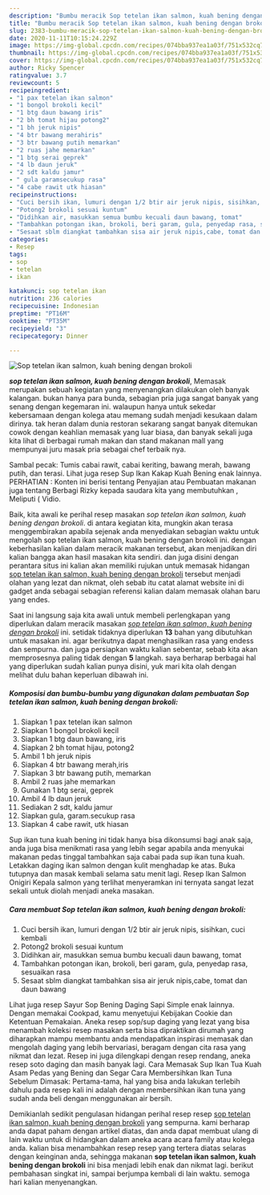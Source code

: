 ```yaml
---
description: "Bumbu meracik Sop tetelan ikan salmon, kuah bening dengan brokoli yang Sempurna"
title: "Bumbu meracik Sop tetelan ikan salmon, kuah bening dengan brokoli yang Sempurna"
slug: 2383-bumbu-meracik-sop-tetelan-ikan-salmon-kuah-bening-dengan-brokoli-yang-sempurna
date: 2020-11-11T10:15:24.229Z
image: https://img-global.cpcdn.com/recipes/074bba937ea1a03f/751x532cq70/sop-tetelan-ikan-salmon-kuah-bening-dengan-brokoli-foto-resep-utama.jpg
thumbnail: https://img-global.cpcdn.com/recipes/074bba937ea1a03f/751x532cq70/sop-tetelan-ikan-salmon-kuah-bening-dengan-brokoli-foto-resep-utama.jpg
cover: https://img-global.cpcdn.com/recipes/074bba937ea1a03f/751x532cq70/sop-tetelan-ikan-salmon-kuah-bening-dengan-brokoli-foto-resep-utama.jpg
author: Ricky Spencer
ratingvalue: 3.7
reviewcount: 5
recipeingredient:
- "1 pax tetelan ikan salmon"
- "1 bongol brokoli kecil"
- "1 btg daun bawang iris"
- "2 bh tomat hijau potong2"
- "1 bh jeruk nipis"
- "4 btr bawang merahiris"
- "3 btr bawang putih memarkan"
- "2 ruas jahe memarkan"
- "1 btg serai geprek"
- "4 lb daun jeruk"
- "2 sdt kaldu jamur"
- " gula garamsecukup rasa"
- "4 cabe rawit utk hiasan"
recipeinstructions:
- "Cuci bersih ikan, lumuri dengan 1/2 btir air jeruk nipis, sisihkan, cuci kembali"
- "Potong2 brokoli sesuai kuntum"
- "Didihkan air, masukkan semua bumbu kecuali daun bawang, tomat"
- "Tambahkan potongan ikan, brokoli, beri garam, gula, penyedap rasa, sesuaikan rasa"
- "Sesaat sblm diangkat tambahkan sisa air jeruk nipis,cabe, tomat dan daun bawang"
categories:
- Resep
tags:
- sop
- tetelan
- ikan

katakunci: sop tetelan ikan 
nutrition: 236 calories
recipecuisine: Indonesian
preptime: "PT16M"
cooktime: "PT35M"
recipeyield: "3"
recipecategory: Dinner

---
```



![Sop tetelan ikan salmon, kuah bening dengan brokoli](https://img-global.cpcdn.com/recipes/074bba937ea1a03f/751x532cq70/sop-tetelan-ikan-salmon-kuah-bening-dengan-brokoli-foto-resep-utama.jpg)

<b><i>sop tetelan ikan salmon, kuah bening dengan brokoli</i></b>, Memasak merupakan sebuah kegiatan yang menyenangkan dilakukan oleh banyak kalangan. bukan hanya para bunda, sebagian pria juga sangat banyak yang senang dengan kegemaran ini. walaupun hanya untuk sekedar kebersamaan dengan kolega atau memang sudah menjadi kesukaan dalam dirinya. tak heran dalam dunia restoran sekarang sangat banyak ditemukan cowok dengan keahlian memasak yang luar biasa, dan banyak sekali juga kita lihat di berbagai rumah makan dan stand makanan mall yang mempunyai juru masak pria sebagai chef terbaik nya.

Sambal pecak: Tumis cabai rawit, cabai keriting, bawang merah, bawang putih, dan terasi. Lihat juga resep Sup Ikan Kakap Kuah Bening enak lainnya. PERHATIAN : Konten ini berisi tentang Penyajian atau Pembuatan makanan juga tentang Berbagi Rizky kepada saudara kita yang membutuhkan , Meliputi ( Vidio.

Baik, kita awali ke perihal resep masakan <i>sop tetelan ikan salmon, kuah bening dengan brokoli</i>. di antara kegiatan kita, mungkin akan terasa menggembirakan apabila sejenak anda menyediakan sebagian waktu untuk mengolah sop tetelan ikan salmon, kuah bening dengan brokoli ini. dengan keberhasilan kalian dalam meracik makanan tersebut, akan menjadikan diri kalian bangga akan hasil masakan kita sendiri. dan juga disini dengan perantara situs ini kalian akan memiliki rujukan untuk memasak hidangan <u>sop tetelan ikan salmon, kuah bening dengan brokoli</u> tersebut menjadi olahan yang lezat dan nikmat, oleh sebab itu catat alamat website ini di gadget anda sebagai sebagian referensi kalian dalam memasak olahan baru yang endes.


Saat ini langsung saja kita awali untuk membeli perlengkapan yang diperlukan dalam meracik masakan <u><i>sop tetelan ikan salmon, kuah bening dengan brokoli</i></u> ini. setidak tidaknya diperlukan <b>13</b> bahan yang dibutuhkan untuk masakan ini. agar berikutnya dapat menghasilkan rasa yang endess dan sempurna. dan juga persiapkan waktu kalian sebentar, sebab kita akan memprosesnya paling tidak dengan <b>5</b> langkah. saya berharap berbagai hal yang diperlukan sudah kalian punya disini, yuk mari kita olah dengan melihat dulu bahan keperluan dibawah ini.

<!--inarticleads1-->

##### Komposisi dan bumbu-bumbu yang digunakan dalam pembuatan Sop tetelan ikan salmon, kuah bening dengan brokoli:

1. Siapkan 1 pax tetelan ikan salmon
1. Siapkan 1 bongol brokoli kecil
1. Siapkan 1 btg daun bawang, iris
1. Siapkan 2 bh tomat hijau, potong2
1. Ambil 1 bh jeruk nipis
1. Siapkan 4 btr bawang merah,iris
1. Siapkan 3 btr bawang putih, memarkan
1. Ambil 2 ruas jahe memarkan
1. Gunakan 1 btg serai, geprek
1. Ambil 4 lb daun jeruk
1. Sediakan 2 sdt, kaldu jamur
1. Siapkan  gula, garam.secukup rasa
1. Siapkan 4 cabe rawit, utk hiasan


Sup ikan tuna kuah bening ini tidak hanya bisa dikonsumsi bagi anak saja, anda juga bisa menikmati rasa yang lebih segar apabila anda menyukai makanan pedas tinggal tambahkan saja cabai pada sup ikan tuna kuah. Letakkan daging ikan salmon dengan kulit menghadap ke atas. Buka tutupnya dan masak kembali selama satu menit lagi. Resep Ikan Salmon Onigiri Kepala salmon yang terlihat menyeramkan ini ternyata sangat lezat sekali untuk diolah menjadi aneka masakan. 

<!--inarticleads2-->

##### Cara membuat Sop tetelan ikan salmon, kuah bening dengan brokoli:

1. Cuci bersih ikan, lumuri dengan 1/2 btir air jeruk nipis, sisihkan, cuci kembali
1. Potong2 brokoli sesuai kuntum
1. Didihkan air, masukkan semua bumbu kecuali daun bawang, tomat
1. Tambahkan potongan ikan, brokoli, beri garam, gula, penyedap rasa, sesuaikan rasa
1. Sesaat sblm diangkat tambahkan sisa air jeruk nipis,cabe, tomat dan daun bawang


Lihat juga resep Sayur Sop Bening Daging Sapi Simple enak lainnya. Dengan memakai Cookpad, kamu menyetujui Kebijakan Cookie dan Ketentuan Pemakaian. Aneka resep sop/sup daging yang lezat yang bisa menambah koleksi resep masakan serta bisa dipraktikan dirumah yang diharapkan mampu membantu anda mendapatkan inspirasi memasak dan mengolah daging yang lebih bervariasi, beragam dengan cita rasa yang nikmat dan lezat. Resep ini juga dilengkapi dengan resep rendang, aneka resep soto daging dan masih banyak lagi. Cara Memasak Sup Ikan Tua Kuah Asam Pedas yang Bening dan Segar Cara Membersihkan Ikan Tuna Sebelum Dimasak: Pertama-tama, hal yang bisa anda lakukan terlebih dahulu pada resep kali ini adalah dengan membersihkan ikan tuna yang sudah anda beli dengan menggunakan air bersih. 

Demikianlah sedikit pengulasan hidangan perihal resep resep <u>sop tetelan ikan salmon, kuah bening dengan brokoli</u> yang sempurna. kami berharap anda dapat paham dengan artikel diatas, dan anda dapat membuat ulang di lain waktu untuk di hidangkan dalam aneka acara acara family atau kolega anda. kalian bisa menambahkan resep resep yang tertera diatas selaras dengan keinginan anda, sehingga makanan <b>sop tetelan ikan salmon, kuah bening dengan brokoli</b> ini bisa menjadi lebih enak dan nikmat lagi. berikut pembahasan singkat ini, sampai berjumpa kembali di lain waktu. semoga hari kalian menyenangkan.
